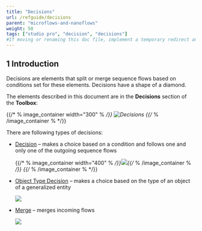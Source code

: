 ```yaml
---
title: "Decisions"
url: /refguide/decisions
parent: "microflows-and-nanoflows"
weight: 50
tags: ["studio pro", "decision", "decisions"]
#If moving or renaming this doc file, implement a temporary redirect and let the respective team know they should update the URL in the product. See Mapping to Products for more details. 
---
```


## 1 Introduction
Decisions are elements that split or merge sequence flows based on conditions set for these elements. Decisions have a shape of a diamond.

The elements described in this document are in the **Decisions** section of the **Toolbox**:

{{/* % image_container width="300" % */}}
![Decisions](/attachments/refguide/modeling/application-logic/microflows-and-nanoflows/decisions/decisions.png)
{{/* % /image_container % */}}

There are following types of decisions:

* [Decision](decision) – makes a choice based on a condition and follows one and only one of the outgoing sequence flows

	{{/* % image_container width="400" % */}}![](/attachments/refguide/modeling/application-logic/microflows-and-nanoflows/decisions/decision-example.png){{/* % /image_container % */}}
{{/* % /image_container % */}}
* [Object Type Decision](object-type-decision) – makes a choice based on the type of an object of a generalized entity

	![](/attachments/refguide/modeling/application-logic/microflows-and-nanoflows/decisions/object-type-decision.png)

* [Merge](merge) – merges incoming flows 

	![](/attachments/refguide/modeling/application-logic/microflows-and-nanoflows/decisions/merge.png)
